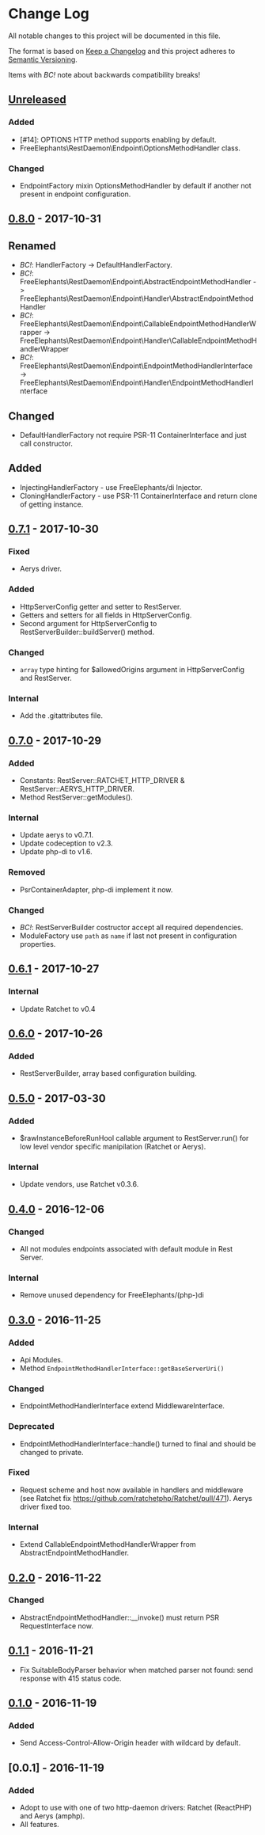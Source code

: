 # Change Log
All notable changes to this project will be documented in this file.

The format is based on [Keep a Changelog](http://keepachangelog.com/)
and this project adheres to [Semantic Versioning](http://semver.org/). 

Items with *BC!* note about backwards compatibility breaks!     

## [Unreleased]
### Added
- [#14]: OPTIONS HTTP method supports enabling by default. 
- FreeElephants\RestDaemon\Endpoint\OptionsMethodHandler class.  

### Changed
- EndpointFactory mixin OptionsMethodHandler by default if another not present in endpoint configuration. 

## [0.8.0] - 2017-10-31
## Renamed
- *BC!*: HandlerFactory -> DefaultHandlerFactory. 
- *BC!*: FreeElephants\RestDaemon\Endpoint\AbstractEndpointMethodHandler -> FreeElephants\RestDaemon\Endpoint\Handler\AbstractEndpointMethodHandler
- *BC!*: FreeElephants\RestDaemon\Endpoint\CallableEndpointMethodHandlerWrapper -> FreeElephants\RestDaemon\Endpoint\Handler\CallableEndpointMethodHandlerWrapper
- *BC!*: FreeElephants\RestDaemon\Endpoint\EndpointMethodHandlerInterface -> FreeElephants\RestDaemon\Endpoint\Handler\EndpointMethodHandlerInterface

## Changed
- DefaultHandlerFactory not require PSR-11 ContainerInterface and just call constructor.

## Added 
- InjectingHandlerFactory - use FreeElephants/di Injector. 
- CloningHandlerFactory - use PSR-11 ContainerInterface and return clone of getting instance. 

## [0.7.1] - 2017-10-30
### Fixed
- Aerys driver. 

### Added
- HttpServerConfig getter and setter to RestServer. 
- Getters and setters for all fields in HttpServerConfig. 
- Second argument for HttpServerConfig to RestServerBuilder::buildServer() method. 

### Changed
- `array` type hinting for $allowedOrigins argument in HttpServerConfig and RestServer.

### Internal
- Add the .gitattributes file. 

## [0.7.0] - 2017-10-29
### Added
- Constants: RestServer::RATCHET_HTTP_DRIVER & RestServer::AERYS_HTTP_DRIVER. 
- Method RestServer::getModules(). 

### Internal
- Update aerys to v0.7.1. 
- Update codeception to v2.3. 
- Update php-di to v1.6. 

### Removed
- PsrContainerAdapter, php-di implement it now. 

### Changed
- *BC!*: RestServerBuilder costructor accept all required dependencies. 
- ModuleFactory use `path` as `name` if last not present in configuration properties. 

## [0.6.1] - 2017-10-27 
### Internal
- Update Ratchet to v0.4  

## [0.6.0] - 2017-10-26
### Added
- RestServerBuilder, array based configuration building.  

## [0.5.0] - 2017-03-30
### Added 
- $rawInstanceBeforeRunHool callable argument to RestServer.run() for low level vendor specific manipilation (Ratchet or Aerys). 

### Internal
- Update vendors, use Ratchet v0.3.6.  

## [0.4.0] - 2016-12-06
### Changed
- All not modules endpoints associated with default module in Rest Server.

### Internal 
- Remove unused dependency for FreeElephants/(php-)di

## [0.3.0] - 2016-11-25
### Added
- Api Modules. 
- Method `EndpointMethodHandlerInterface::getBaseServerUri()` 

### Changed
- EndpointMethodHandlerInterface extend MiddlewareInterface. 

### Deprecated
- EndpointMethodHandlerInterface::handle() turned to final and should be changed to private.  

### Fixed
- Request scheme and host now available in handlers and middleware (see Ratchet fix https://github.com/ratchetphp/Ratchet/pull/471). Aerys driver fixed too. 

### Internal
- Extend CallableEndpointMethodHandlerWrapper from AbstractEndpointMethodHandler. 

## [0.2.0] - 2016-11-22
### Changed
- AbstractEndpointMethodHandler::__invoke() must return PSR RequestInterface now. 

## [0.1.1] - 2016-11-21
- Fix SuitableBodyParser behavior when matched parser not found: send response with 415 status code.   

## [0.1.0] - 2016-11-19
### Added 
- Send Access-Control-Allow-Origin header with wildcard by default.  

## [0.0.1] - 2016-11-19
### Added
- Adopt to use with one of two http-daemon drivers: Ratchet (ReactPHP) and Aerys (amphp). 
- All features. 

[Unreleased]: https://github.com/FreeElephants/rest-daemon/compare/0.8.0...HEAD
[0.8.0]: https://github.com/FreeElephants/rest-daemon/compare/0.7.1...0.8.0
[0.7.1]: https://github.com/FreeElephants/rest-daemon/compare/0.7.0...0.7.1
[0.7.0]: https://github.com/FreeElephants/rest-daemon/compare/0.6.1...0.7.0
[0.6.1]: https://github.com/FreeElephants/rest-daemon/compare/0.6.0...0.6.1
[0.6.0]: https://github.com/FreeElephants/rest-daemon/compare/0.5.0...0.6.0
[0.5.0]: https://github.com/FreeElephants/rest-daemon/compare/0.4.0...0.5.0
[0.4.0]: https://github.com/FreeElephants/rest-daemon/compare/0.3.0...0.4.0
[0.3.0]: https://github.com/FreeElephants/rest-daemon/compare/0.2.0...0.3.0
[0.2.0]: https://github.com/FreeElephants/rest-daemon/compare/0.1.1...0.2.0
[0.1.1]: https://github.com/FreeElephants/rest-daemon/compare/0.1.0...0.1.1
[0.1.0]: https://github.com/FreeElephants/rest-daemon/compare/0.0.1...0.1.0



